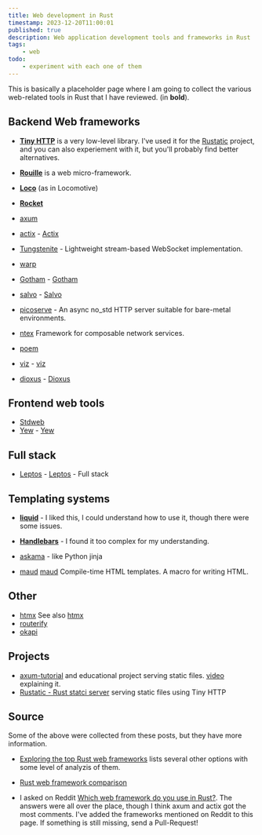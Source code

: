 ```yaml
---
title: Web development in Rust
timestamp: 2023-12-20T11:00:01
published: true
description: Web application development tools and frameworks in Rust
tags:
    - web
todo:
    - experiment with each one of them
---
```


This is basically a placeholder page where I am going to collect the various web-related tools in Rust that I have reviewed. (in **bold**).


## Backend Web frameworks

* **[Tiny HTTP](/tiny-http)** is a very low-level library. I've used it for the [Rustatic](https://rustatic.code-maven.com/) project, and you can also experiement with it, but you'll probably find better alternatives.
* **[Rouille](/rouille)** is a web micro-framework.
* **[Loco](/loco)** (as in Locomotive)
* **[Rocket](/rocket)**

* [axum](https://crates.io/crates/axum)
* [actix](https://crates.io/crates/actix-web) - [Actix](https://actix.rs/)
* [Tungstenite](https://crates.io/crates/tungstenite) - Lightweight stream-based WebSocket implementation.
* [warp](https://crates.io/crates/warp)
* [Gotham](https://crates.io/crates/gotham) - [Gotham](https://gotham.rs/)
* [salvo](https://crates.io/crates/salvo) - [Salvo](https://salvo.rs/)
* [picoserve](https://crates.io/crates/picoserve) - An async no_std HTTP server suitable for bare-metal environments.
* [ntex](https://crates.io/crates/ntex) Framework for composable network services.
* [poem](https://crates.io/crates/poem)
* [viz](https://crates.io/crates/viz) - [viz](https://viz.rs/)
* [dioxus](https://crates.io/crates/dioxus) - [Dioxus](https://dioxuslabs.com/)

## Frontend web tools

* [Stdweb](https://crates.io/crates/stdweb)
* [Yew](https://crates.io/crates/yew) - [Yew](https://yew.rs/)


## Full stack

* [Leptos](https://crates.io/crates/leptos) - [Leptos](https://www.leptos.dev/) - Full stack

## Templating systems

* **[liquid](/slides/rust/liquid)** - I liked this, I could understand how to use it, though there were some issues.
* **[Handlebars](/slides/rust/handlebars)** - I found it too complex for my understanding.
* [askama](https://crates.io/crates/askama) - like Python jinja

* [maud](https://crates.io/crates/maud)  [maud](https://maud.lambda.xyz/) Compile-time HTML templates. A macro for writing HTML.

## Other

* [htmx](https://crates.io/crates/htmx) See also [htmx](https://htmx.org/)
* [routerify](https://crates.io/crates/routerify)
* [okapi](https://crates.io/crates/okapi)


## Projects

* [axum-tutorial](https://github.com/GeauxEric/axum-tutorial) and educational project serving static files. [video](https://www.youtube.com/watch?v=WR0N9rfNC-Y) explaining it.
* [Rustatic - Rust statci server](https://rustatic.code-maven.com/) serving static files using Tiny HTTP


## Source

Some of the above were collected from these posts, but they have more information.

* [Exploring the top Rust web frameworks](https://blog.logrocket.com/top-rust-web-frameworks/) lists several other options with some level of analyzis of them.
* [Rust web framework comparison](https://github.com/flosse/rust-web-framework-comparison)

* I asked on Reddit [Which web framework do you use in Rust?](https://www.reddit.com/r/rust/comments/18ogwtl/which_web_framework_do_you_use_in_rust/).
The answers were all over the place, though I think axum and actix got the most comments. I've added the frameworks mentioned on Reddit to this page.
If something is still missing, send a Pull-Request!


